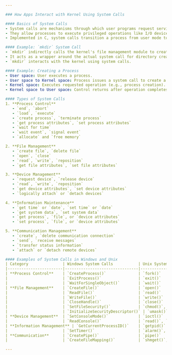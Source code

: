 ```yaml
---

### How Apps Interact with Kernel Using System Calls

#### Basics of System Calls
- System calls are mechanisms through which user programs request services from the kernel.
- They allow processes to execute privileged operations like I/O device access and inter-process communication.
- Implemented in C, system calls transition a process from user mode to kernel mode using software interrupts.

#### Example: `mkdir` System Call
- `mkdir` indirectly calls the kernel's file management module to create a directory.
- It acts as a wrapper around the actual system call for directory creation.
- `mkdir` interacts with the kernel using system calls.

#### Example: Creating a Process
- User space: User executes a process.
- User space to Kernel space: Process issues a system call to create a new process.
- Kernel space: Executes requested operation (e.g., process creation).
- Kernel space to User space: Control returns after operation completes.

#### Types of System Calls
1. **Process Control**
   - `end`, `abort`
   - `load`, `execute`
   - `create process`, `terminate process`
   - `get process attributes`, `set process attributes`
   - `wait for time`
   - `wait event`, `signal event`
   - `allocate` and `free memory`

2. **File Management**
   - `create file`, `delete file`
   - `open`, `close`
   - `read`, `write`, `reposition`
   - `get file attributes`, `set file attributes`

3. **Device Management**
   - `request device`, `release device`
   - `read`, `write`, `reposition`
   - `get device attributes`, `set device attributes`
   - `logically attach` or `detach devices`

4. **Information Maintenance**
   - `get time` or `date`, `set time` or `date`
   - `get system data`, `set system data`
   - `get process`, `file`, or `device attributes`
   - `set process`, `file`, or `device attributes`

5. **Communication Management**
   - `create`, `delete communication connection`
   - `send`, `receive messages`
   - `transfer status information`
   - `attach` or `detach remote devices`

#### Examples of System Calls in Windows and Unix
| Category               | Windows System Calls           | Unix System Calls           |
|------------------------|--------------------------------|-----------------------------|
| **Process Control**    | `CreateProcess()`              | `fork()`                    |
|                        | `ExitProcess()`                | `exit()`                    |
|                        | `WaitForSingleObject()`        | `wait()`                    |
| **File Management**    | `CreateFile()`                 | `open()`                    |
|                        | `ReadFile()`                   | `read()`                    |
|                        | `WriteFile()`                  | `write()`                   |
|                        | `CloseHandle()`                | `close()`                   |
|                        | `SetFileSecurity()`            | `chmod()`, `chown()`        |
|                        | `InitializeSecurityDescriptor()` | `umask()`, `setfacl()`   |
| **Device Management**  | `SetConsoleMode()`             | `ioctl()`                   |
|                        | `ReadConsole()`                | `read()`, `write()`         |
| **Information Management** | `GetCurrentProcessID()`    | `getpid()`                  |
|                        | `SetTimer()`                   | `alarm()`, `sleep()`        |
| **Communication**      | `CreatePipe()`                 | `pipe()`                    |
|                        | `CreateFileMapping()`          | `shmget()`, `mmap()`        |

---
```

